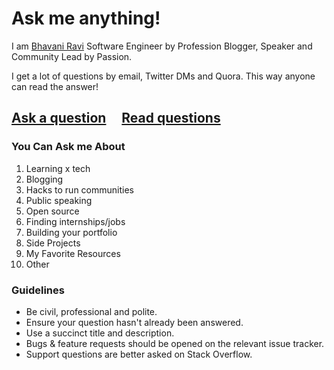 # Ask me anything!

I am [Bhavani Ravi](bhavaniravi,com) Software Engineer by Profession Blogger, Speaker and Community Lead by Passion.

I get a lot of questions by email, Twitter DMs and Quora. This way anyone can read the answer!

## [Ask a question](../../issues/new) &nbsp;&nbsp;&nbsp; [Read questions](../../issues?utf8=%E2%9C%93&q=is%3Aissue%20is%3Aclosed%20sort%3Aupdated-desc%20-label%3Ahidden)

### You Can Ask me About

1. Learning x tech
2. Blogging
3. Hacks to run communities
4. Public speaking
5. Open source
6. Finding internships/jobs
7. Building your portfolio
8. Side Projects
9. My Favorite Resources
10. Other

### Guidelines

- Be civil, professional and polite.
- Ensure your question hasn't already been answered.
- Use a succinct title and description.
- Bugs & feature requests should be opened on the relevant issue tracker.
- Support questions are better asked on Stack Overflow.
